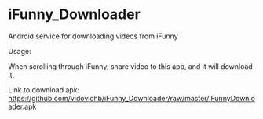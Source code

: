 # iFunny_Downloader
Android service for downloading videos from iFunny

Usage:

When scrolling through iFunny, share video to this app, and it will download it.

Link to download apk: https://github.com/vidovichb/iFunny_Downloader/raw/master/iFunnyDownloader.apk
